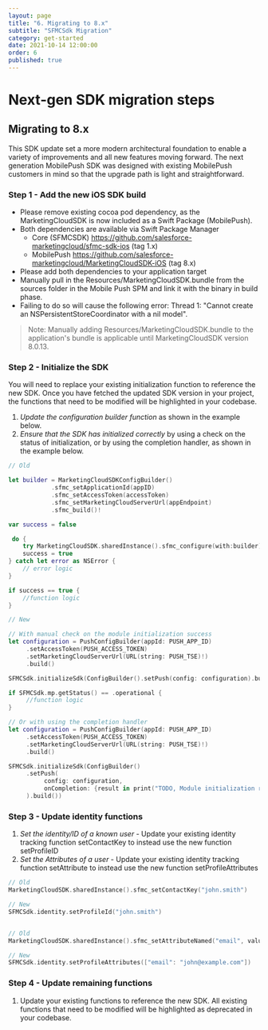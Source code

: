 ```yaml
---
layout: page
title: "6. Migrating to 8.x"
subtitle: "SFMCSdk Migration"
category: get-started
date: 2021-10-14 12:00:00
order: 6
published: true
---
```


# Next-gen SDK migration steps

## Migrating to 8.x

This SDK update set a more modern architectural foundation to enable a variety of improvements and all new features moving forward. The next generation MobilePush SDK was designed with existing MobilePush customers in mind so that the upgrade path is light and straightforward.


### Step 1 - Add the new iOS SDK build

* Please remove existing cocoa pod dependency, as the MarketingCloudSDK is now included as a Swift Package (MobilePush).
* Both dependencies are available via Swift Package Manager
    * Core (SFMCSDK) https://github.com/salesforce-marketingcloud/sfmc-sdk-ios (tag 1.x)
    * MobilePush https://github.com/salesforce-marketingcloud/MarketingCloudSDK-iOS (tag 8.x)
* Please add both dependencies to your application target
* Manually pull in the Resources/MarketingCloudSDK.bundle from the sources folder in the Mobile Push SPM and link it with the binary in build phase.
* Failing to do so will cause the following error: Thread 1: "Cannot create an NSPersistentStoreCoordinator with a nil model".

> Note: Manually adding Resources/MarketingCloudSDK.bundle to the application's bundle is applicable until MarketingCloudSDK version 8.0.13. 

### Step 2 - Initialize the SDK

You will need to replace your existing initialization function to reference the new SDK. Once you have fetched the updated SDK version in your project, the functions that need to be modified will be highlighted in your codebase.


1. *Update the configuration builder function* as shown in the example below.
2. *Ensure that the SDK has initialized correctly* by using a check on the status of initialization, or by using the completion handler, as shown in the example below.

```swift
// Old

let builder = MarketingCloudSDKConfigBuilder()
            .sfmc_setApplicationId(appID)
            .sfmc_setAccessToken(accessToken)
            .sfmc_setMarketingCloudServerUrl(appEndpoint)
            .sfmc_build()!

var success = false

 do {
    try MarketingCloudSDK.sharedInstance().sfmc_configure(with:builder)
    success = true
} catch let error as NSError {
    // error logic
}

if success == true {
    //function logic
}

// New

// With manual check on the module initialization success
let configuration = PushConfigBuilder(appId: PUSH_APP_ID)
     .setAccessToken(PUSH_ACCESS_TOKEN)
     .setMarketingCloudServerUrl(URL(string: PUSH_TSE)!)
     .build()

SFMCSdk.initializeSdk(ConfigBuilder().setPush(config: configuration).build())

if SFMCSdk.mp.getStatus() == .operational {
     //function logic
}

// Or with using the completion handler
let configuration = PushConfigBuilder(appId: PUSH_APP_ID)
     .setAccessToken(PUSH_ACCESS_TOKEN)
     .setMarketingCloudServerUrl(URL(string: PUSH_TSE)!)
     .build()

SFMCSdk.initializeSdk(ConfigBuilder()
     .setPush(
          config: configuration,
          onCompletion: {result in print("TODO, Module initialization result is: \(result.rawValue)")}
     ).build())
```     

### Step 3 - Update identity functions

1. *Set the identity/ID of a known user* - Update your existing identity tracking function setContactKey to instead use the new function setProfileID
2. *Set the Attributes of a user* - Update your existing identity tracking function setAttribute to instead use the new function setProfileAttributes

```swift
// Old
MarketingCloudSDK.sharedInstance().sfmc_setContactKey("john.smith")

// New
SFMCSdk.identity.setProfileId("john.smith")


// Old
MarketingCloudSDK.sharedInstance().sfmc_setAttributeNamed("email", value: "john@example.com")

// New
SFMCSdk.identity.setProfileAttributes(["email": "john@example.com"])
```

### Step 4 - Update remaining functions

1. Update your existing functions to reference the new SDK. All existing functions that need to be modified will be highlighted as deprecated in your codebase.

